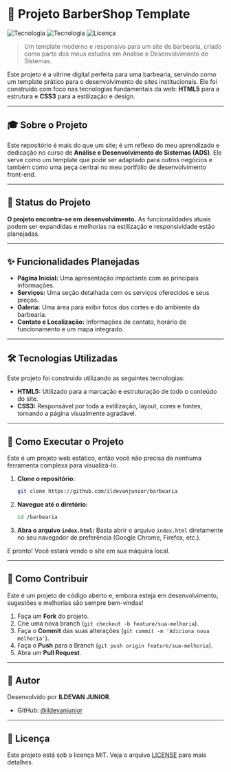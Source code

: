# 💈 Projeto BarberShop Template


![Tecnologia](https://img.shields.io/badge/HTML5-E34F26?style=for-the-badge&logo=html5&logoColor=white)
![Tecnologia](https://img.shields.io/badge/CSS3-1572B6?style=for-the-badge&logo=css3&logoColor=white)
![Licença](https://img.shields.io/badge/licen%C3%A7a-MIT-blue.svg)

> Um template moderno e responsivo para um site de barbearia, criado como parte dos meus estudos em Análise e Desenvolvimento de Sistemas.

Este projeto é a vitrine digital perfeita para uma barbearia, servindo como um template prático para o desenvolvimento de sites institucionais. Ele foi construído com foco nas tecnologias fundamentais da web: **HTML5** para a estrutura e **CSS3** para a estilização e design.

---

## 🎓 Sobre o Projeto

Este repositório é mais do que um site; é um reflexo do meu aprendizado e dedicação no curso de **Análise e Desenvolvimento de Sistemas (ADS)**. Ele serve como um template que pode ser adaptado para outros negócios e também como uma peça central no meu portfólio de desenvolvimento front-end.

---

## 🚧 Status do Projeto

**O projeto encontra-se em desenvolvimento.** As funcionalidades atuais podem ser expandidas e melhorias na estilização e responsividade estão planejadas.

---

## ✨ Funcionalidades Planejadas

* **Página Inicial:** Uma apresentação impactante com as principais informações.
* **Serviços:** Uma seção detalhada com os serviços oferecidos e seus preços.
* **Galeria:** Uma área para exibir fotos dos cortes e do ambiente da barbearia.
* **Contato e Localização:** Informações de contato, horário de funcionamento e um mapa integrado.

---

## 🛠️ Tecnologias Utilizadas

Este projeto foi construído utilizando as seguintes tecnologias:

* **HTML5:** Utilizado para a marcação e estruturação de todo o conteúdo do site.
* **CSS3:** Responsável por toda a estilização, layout, cores e fontes, tornando a página visualmente agradável.

---

## 🏁 Como Executar o Projeto

Este é um projeto web estático, então você não precisa de nenhuma ferramenta complexa para visualizá-lo.

1.  **Clone o repositório:**
    ```bash
    git clone https://github.com/ildevanjunior/barbearia
    ```

2.  **Navegue até o diretório:**
    ```bash
    cd /barbearia
    ```

3.  **Abra o arquivo `index.html`:**
    Basta abrir o arquivo `index.html` diretamente no seu navegador de preferência (Google Chrome, Firefox, etc.).

E pronto! Você estará vendo o site em sua máquina local.

---

## 🤝 Como Contribuir

Este é um projeto de código aberto e, embora esteja em desenvolvimento, sugestões e melhorias são sempre bem-vindas!

1.  Faça um **Fork** do projeto.
2.  Crie uma nova branch (`git checkout -b feature/sua-melhoria`).
3.  Faça o **Commit** das suas alterações (`git commit -m 'Adiciona nova melhoria'`).
4.  Faça o **Push** para a Branch (`git push origin feature/sua-melhoria`).
5.  Abra um **Pull Request**.

---

## 👤 Autor

Desenvolvido por **ILDEVAN JUNIOR**.
* GitHub: [@ildevanjunior](ttps://github.com/ildevanjunior)

---

## 📄 Licença

Este projeto está sob a licença MIT. Veja o arquivo [LICENSE](LICENSE) para mais detalhes.
